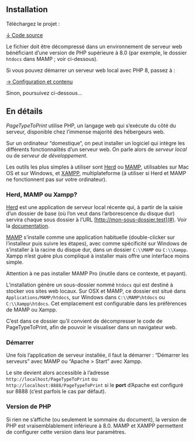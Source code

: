 
## Installation

Téléchargez le projet :

<a class="bigbutton" href="https://github.com/esadpyrenees/PageTypeToPrint/zipball/main/">↓ Code source </a> 

Le fichier doit être décompressé dans un environnement de serveur web bénéficiant d’une version de PHP supérieure à 8.0 (par exemple, le dossier `htdocs` dans MAMP ; voir ci-dessous).

Si vous pouvez démarrer un serveur web local avec PHP 8, passez à : 

<a class="bigbutton" href="../contenu">→ Configuration et contenu</a> 

Sinon, poursuivez ci-dessous…


## En détails

 _PageTypeToPrint_ utilise PHP, un langage web qui s’exécute du côté du serveur, disponible chez l’immense majorité des hébergeurs web.

Sur un ordinateur “domestique“, on peut installer un logiciel qui intègre les différents fonctionnalités d’un serveur web. On parle alors de _serveur local_ ou de _serveur de développement_.

Les outils les plus simples à utiliser sont [Herd](https://herd.laravel.com/) ou [MAMP](https://www.mamp.info/en/downloads/), utilisables sur Mac OS et sur Windows, et [XAMPP](https://www.apachefriends.org/fr/index.html), multiplateforme (à utiliser si Herd et MAMP ne fonctionnent pas sur votre ordinateur).


### Herd, MAMP ou Xampp?

[Herd](https://herd.laravel.com/) est une application de serveur local récente qui, à partir de la saisie d’un dossier de base (où l’on veut dans l’arborescence du disque dur) servira chaque sous dossier à l’URL [http://mon-sous-dossier.test](#). Voir la [documentation](https://herd.laravel.com/docs/1/getting-started/paths). 

[MAMP](https://www.mamp.info/en/downloads/) s’installe comme une application habituelle (double-clicker sur l’installeur puis suivre les étapes), avec comme spécificité sur Windows de s’installer à la racine du disque dur, dans un dossier `C:\\MAMP` ou `C:\\Xampp`. Xampp n’est guère plus compliqué à installer mais offre une interface moins simple.

Attention à ne pas installer MAMP Pro (inutile dans ce contexte, et payant).

L’installation génère un sous-dossier nommé `htdocs` qui est destiné à stocker vos sites web locaux. Sur OSX et MAMP, ce dossier est situé dans `Applications/MAMP/htdocs`, sur Windows dans `C:\\MAMP\htdocs` ou `C:\\Xampp\htdocs`. Cet emplacement est configurable dans les préférences de MAMP ou Xampp.

C’est dans ce dossier qu’il convient de décompresser le code de PageTypeToPrint, afin de pouvoir le visualiser dans un navigateur web.

### Démarrer

Une fois l’application de serveur installée, il faut la démarrer : “Démarrer les serveurs” avec MAMP ou “Apache > Start” avec Xampp.

Le site devient alors accessible à l’adresse `http://localhost/PageTypeToPrint` ou `http://localhost:8888/PageTypeToPrint` si le **port** d’Apache est configuré sur 8888 (c’est parfois le cas par défaut).

### Version de PHP

Si rien ne s’affiche (ou seulement le sommaire du document), la version de PHP est vraisemblablement inférieure à 8.0. MAMP et XAMPP permettent de configurer cette version dans leur paramètres.

